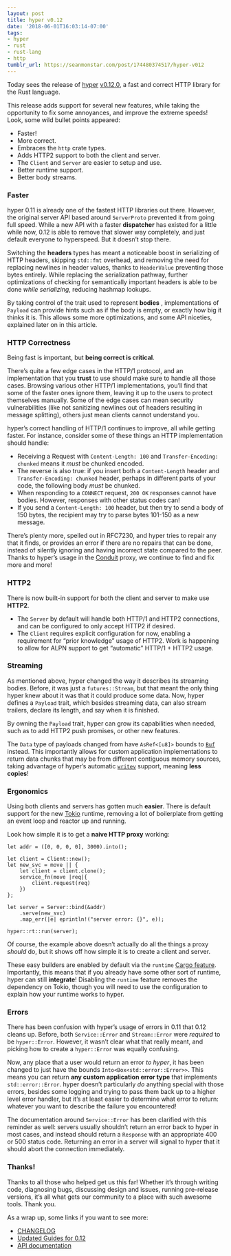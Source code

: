 ```yaml
---
layout: post
title: hyper v0.12
date: '2018-06-01T16:03:14-07:00'
tags:
- hyper
- rust
- rust-lang
- http
tumblr_url: https://seanmonstar.com/post/174480374517/hyper-v012
---
```

Today sees the release of [hyper](https://hyper.rs) [v0.12.0](https://github.com/hyperium/hyper/releases/tag/v0.12.0), a fast and correct HTTP library for the Rust language.

This release adds support for several new features, while taking the opportunity to fix some annoyances, and improve the extreme speeds! Look, some wild bullet points appeared:

- Faster!
- More correct.
- Embraces the `http` crate types.
- Adds HTTP2 support to both the client and server.
- The `Client` and `Server` are easier to setup and use.
- Better runtime support.
- Better body streams.

### Faster

hyper 0.11 is already one of the fastest HTTP libraries out there. However, the original server API based around `ServerProto` prevented it from going full speed. While a new API with a faster **dispatcher** has existed for a little while now, 0.12 is able to remove that slower way completely, and just default everyone to hyperspeed. But it doesn’t stop there.

Switching the **headers** types has meant a noticeable boost in serializing of HTTP headers, skipping `std::fmt` overhead, and removing the need for replacing newlines in header values, thanks to `HeaderValue` preventing those bytes entirely. While replacing the serialization pathway, further optimizations of checking for semantically important headers is able to be done _while serializing_, reducing hashmap lookups.

By taking control of the trait used to represent **bodies** , implementations of `Payload` can provide hints such as if the body is empty, or exactly how big it thinks it is. This allows some more optimizations, and some API niceties, explained later on in this article.

### HTTP Correctness

Being fast is important, but **being correct is critical**.

There’s quite a few edge cases in the HTTP/1 protocol, and an implementation that you **trust** to use should make sure to handle all those cases. Browsing various other HTTP/1 implementations, you’ll find that some of the faster ones ignore them, leaving it up to the users to protect themselves manually. Some of the edge cases can mean security vulnerabilities (like not sanitizing newlines out of headers resulting in message splitting), others just mean clients cannot understand you.

hyper’s correct handling of HTTP/1 continues to improve, all while getting faster. For instance, consider some of these things an HTTP implementation should handle:

- Receiving a Request with `Content-Length: 100` and `Transfer-Encoding: chunked` means it _must_ be chunked encoded.
- The reverse is also true: if you insert both a `Content-Length` header and `Transfer-Encoding: chunked` header, perhaps in different parts of your code, the following body _must_ be chunked.
- When responding to a `CONNECT` request, `200 OK` responses cannot have bodies. However, responses with other status codes can!
- If you send a `Content-Length: 100` header, but then try to send a body of 150 bytes, the recipient may try to parse bytes 101-150 as a new message.

There’s plenty more, spelled out in RFC7230, and hyper tries to repair any that it finds, or provides an error if there are no repairs that can be done, instead of silently ignoring and having incorrect state compared to the peer. Thanks to hyper’s usage in the [Conduit](https://conduit.io) proxy, we continue to find and fix more and more!

### HTTP2

There is now built-in support for both the client and server to make use **HTTP2**.

- The `Server` by default will handle both HTTP/1 and HTTP2 connections, and can be configured to only accept HTTP2 if desired.
- The `Client` requires explicit configuration for now, enabling a requirement for “prior knowledge” usage of HTTP2. Work is happening to allow for ALPN support to get “automatic” HTTP/1 + HTTP2 usage.

### Streaming

As mentioned above, hyper changed the way it describes its streaming bodies. Before, it was just a `futures::Stream`, but that meant the only thing hyper knew about it was that it could produce some data. Now, hyper defines a `Payload` trait, which besides streaming data, can also stream trailers, declare its length, and say when it is finished.

By owning the `Payload` trait, hyper can grow its capabilities when needed, such as to add HTTP2 push promises, or other new features.

The `Data` type of payloads changed from have `AsRef<[u8]>` bounds to [`Buf`](https://docs.rs/bytes/0.4.*/bytes/buf/trait.Buf.html) instead. This importantly allows for custom application implementations to return data chunks that may be from different contiguous memory sources, taking advantage of hyper’s automatic [`writev`](https://en.wikipedia.org/wiki/Vectored_I/O) support, meaning **less copies**!

### Ergonomics

Using both clients and servers has gotten much **easier**. There is default support for the new [Tokio](https://tokio.rs) runtime, removing a lot of boilerplate from getting an event loop and reactor up and running.

Look how simple it is to get a **naive HTTP proxy** working:

    let addr = ([0, 0, 0, 0], 3000).into();
    
    let client = Client::new();
    let new_svc = move || {
        let client = client.clone();
        service_fn(move |req|{
            client.request(req)
        })
    };
    
    let server = Server::bind(&addr)
        .serve(new_svc)
        .map_err(|e| eprintln!("server error: {}", e));
    
    hyper::rt::run(server);

Of course, the example above doesn’t actually do all the things a proxy _should_ do, but it shows off how simple it is to create a client and server.

These easy builders are enabled by default via the `runtime` [Cargo feature](https://doc.rust-lang.org/stable/cargo/reference/manifest.html#the-features-section). Importantly, this means that if you already have some other sort of runtime, hyper can still **integrate**! Disabling the `runtime` feature removes the dependency on Tokio, though you will need to use the configuration to explain how your runtime works to hyper.

### Errors

There has been confusion with hyper’s usage of errors in 0.11 that 0.12 cleans up. Before, both `Service::Error` and `Stream::Error` were _required_ to be `hyper::Error`. However, it wasn’t clear what that really meant, and picking how to create a `hyper::Error` was equally confusing.

Now, any place that a user would return an error _to hyper_, it has been changed to just have the bounds `Into<Box<std::error::Error>>`. This means you can return **any custom application error type** that implements `std::error::Error`. hyper doesn’t particularly _do_ anything special with those errors, besides some logging and trying to pass them back up to a higher level error handler, but it’s at least easier to determine what error to return: whatever you want to describe the failure you encountered!

The documentation around `Service::Error` has been clarified with this reminder as well: servers usually shouldn’t return an error back to hyper in most cases, and instead should return a `Response` with an appropriate 400 or 500 status code. Returning an error in a server will signal to hyper that it should abort the connection immediately.

### Thanks!

Thanks to all those who helped get us this far! Whether it’s through writing code, diagnosing bugs, discussing design and issues, running pre-release versions, it’s all what gets our community to a place with such awesome tools. Thank you.

As a wrap up, some links if you want to see more:

- [CHANGELOG](https://github.com/hyperium/hyper/releases/tag/v0.12.0)
- [Updated Guides for 0.12](https://hyper.rs/guides)
- [API documentation](https://docs.rs/hyper/0.12.*/)
